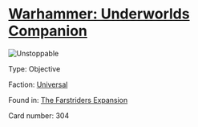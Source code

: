# [Warhammer: Underworlds Companion](https://guidokessels.github.io/wh-underworlds)

  

![Unstoppable](https://warhammerunderworlds.com/wp-content/uploads/sites/6/2018/03/304_ENG.png)



Type: Objective

Faction: [Universal](https://guidokessels.github.io/wh-underworlds/factions/universal)

Found in: [The Farstriders Expansion](https://guidokessels.github.io/wh-underworlds/locations/the-farstriders-expansion)

Card number: 304
